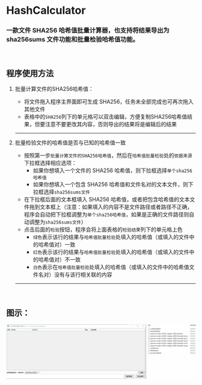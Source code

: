 # HashCalculator

### 一款文件 SHA256 哈希值批量计算器，也支持将结果导出为 sha256sums 文件功能和批量检验哈希值功能。

<br>

## 程序使用方法

1. 批量计算文件的SHA256哈希值：

     - 将文件拖入程序主界面即可生成 SHA256，任务未全部完成也可再次拖入其他文件
     - 表格中的`SHA256`列下的单元格可以双击编辑，方便复制SHA256哈希值结果，但要注意不要更改其内容，否则导出的结果将是编辑后的结果

    ------

2. 批量检验文件的哈希值是否与已知的哈希值一致

    - 按照第一步`批量计算文件的SHA256哈希值`，然后在`哈希值批量检验`处的`依据来源`下拉框选择相应选项：
        - 如果你想填入一个文件的 SHA256 哈希值，则下拉框选择`单个sha256哈希值`
        - 如果你想填入一个包含 SHA256 哈希值和文件名对的文本文件，则下拉框选择`sha256sums文件`
    - 在下拉框后面的文本框填入 SHA256 哈希值，或者把包含哈希值的文本文件拖到文本框上（注意：如果填入的内容不是文件路径或者路径不正确，程序会自动把下拉框调整为`单个sha256哈希值`，如果是正确的文件路径则自动调整为`sha256sums文件`）
    - 点击后面的`检验`按钮，程序会将上面表格的`检验结果`列下的单元格上色
        - `绿色`表示该行的结果与`哈希值批量检验`处填入的哈希值（或填入的文件中的哈希值对）一致
        - `红色`表示该行的结果与`哈希值批量检验`处填入的哈希值（或填入的文件中的哈希值对）不一致
        - `白色`表示在`哈希值批量检验`处填入的哈希值（或填入的文件中的哈希值文件名对）没有与该行相关联的内容

    ------

<br>

## 图示：
![img](./Images/using.gif)
